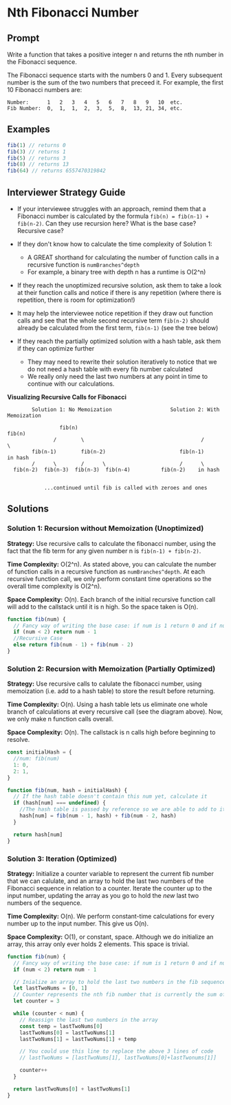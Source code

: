 # Nth Fibonacci Number

## Prompt

Write a function that takes a positive integer n and returns the nth number in the Fibonacci sequence.

The Fibonacci sequence starts with the numbers 0 and 1. Every subsequent number is the sum of the two numbers that preceed it. For example, the first 10 Fibonacci numbers are:

```
Number:      1   2   3   4   5   6   7   8   9   10  etc.
Fib Number:  0,  1,  1,  2,  3,  5,  8,  13, 21, 34, etc.
```

## Examples

```javascript
fib(1) // returns 0
fib(3) // returns 1
fib(5) // returns 3
fib(8) // returns 13
fib(64) // returns 6557470319842
```

## Interviewer Strategy Guide

- If your interviewee struggles with an approach, remind them that a Fibonacci number is calculated by the formula `fib(n) = fib(n-1) + fib(n-2)`. Can they use recursion here? What is the base case? Recursive case?

- If they don't know how to calculate the time complexity of Solution 1:

  - A GREAT shorthand for calculating the number of function calls in a recursive function is `numBranches^depth`
  - For example, a binary tree with depth n has a runtime is O(2^n)

- If they reach the unoptimized recursive solution, ask them to take a look at their function calls and notice if there is any repetition (where there is repetition, there is room for optimization!)

- It may help the interviewee notice repetition if they draw out function calls and see that the whole second recursive term `fib(n-2)` should already be calculated from the first term, `fib(n-1)` (see the tree below)

- If they reach the partially optimized solution with a hash table, ask them if they can optimize further
  - They may need to rewrite their solution iteratively to notice that we do not need a hash table with every fib number calculated
  - We really only need the last two numbers at any point in time to continue with our calculations.

**Visualizing Recursive Calls for Fibonacci**

```
        Solution 1: No Memoization                   Solution 2: With Memoization

                 fib(n)                                          fib(n)
               /        \                                      /        \
        fib(n-1)        fib(n-2)                        fib(n-1)        in hash
        /      \        /      \                        /      \
  fib(n-2)  fib(n-3)  fib(n-3)  fib(n-4)          fib(n-2)    in hash


            ...continued until fib is called with zeroes and ones
```

## Solutions

### Solution 1: Recursion without Memoization (Unoptimized)

**Strategy:** Use recursive calls to calculate the fibonacci number, using the fact that the fib term for any given number n is `fib(n-1) + fib(n-2)`.

**Time Complexity:** O(2^n). As stated above, you can calculate the number of function calls in a recursive function as `numBranches^depth`. At each recursive function call, we only perform constant time operations so the overall time complexity is O(2^n).

**Space Complexity:** O(n). Each branch of the initial recursive function call will add to the callstack until it is n high. So the space taken is O(n).

```javascript
function fib(num) {
  // Fancy way of writing the base case: if num is 1 return 0 and if num is 2 return 1
  if (num < 2) return num - 1
  //Recursive Case
  else return fib(num - 1) + fib(num - 2)
}
```

### Solution 2: Recursion with Memoization (Partially Optimized)

**Strategy:** Use recursive calls to calulate the fibonacci number, using memoization (i.e. add to a hash table) to store the result before returning.

**Time Complexity:** O(n). Using a hash table lets us eliminate one whole branch of calculations at every recursive call (see the diagram above). Now, we only make n function calls overall.

**Space Complexity:** O(n). The callstack is n calls high before beginning to resolve.

```javascript
const initialHash = {
  //num: fib(num)
  1: 0,
  2: 1,
}

function fib(num, hash = initialHash) {
  // If the hash table doesn't contain this num yet, calculate it
  if (hash[num] === undefined) {
    //The hash table is passed by reference so we are able to add to it at any function call in the stack
    hash[num] = fib(num - 1, hash) + fib(num - 2, hash)
  }

  return hash[num]
}
```

### Solution 3: Iteration (Optimized)

**Strategy:** Initialize a counter variable to represent the current fib number that we can calulate, and an array to hold the last two numbers of the Fibonacci sequence in relation to a counter. Iterate the counter up to the input number, updating the array as you go to hold the _new_ last two numbers of the sequence.

**Time Complexity:** O(n). We perform constant-time calculations for every number up to the input number. This give us O(n).

**Space Complexity:** O(1), or constant, space. Although we do initialize an array, this array only ever holds 2 elements. This space is trivial.

```javascript
function fib(num) {
  // Fancy way of writing the base case: if num is 1 return 0 and if num is 2 return 1
  if (num < 2) return num - 1

  // Inialize an array to hold the last two numbers in the fib sequence
  let lastTwoNums = [0, 1]
  // Counter represents the nth fib number that is currently the sum of the lastTwoNums array
  let counter = 3

  while (counter < num) {
    // Reassign the last two numbers in the array
    const temp = lastTwoNums[0]
    lastTwoNums[0] = lastTwoNums[1]
    lastTwoNums[1] = lastTwoNums[1] + temp

    // You could use this line to replace the above 3 lines of code
    // lastTwoNums = [lastTwoNums[1], lastTwoNums[0]+lastTwonums[1]]

    counter++
  }

  return lastTwoNums[0] + lastTwoNums[1]
}
```
